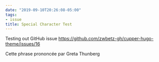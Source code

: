 ```yaml
---
date: "2019-09-10T20:26:08-05:00"
tags:
- issue
title: Special Character Test
---
```


Testing out GitHub issue https://github.com/zwbetz-gh/cupper-hugo-theme/issues/16

Cette phrase prononcée par Greta Thunberg
